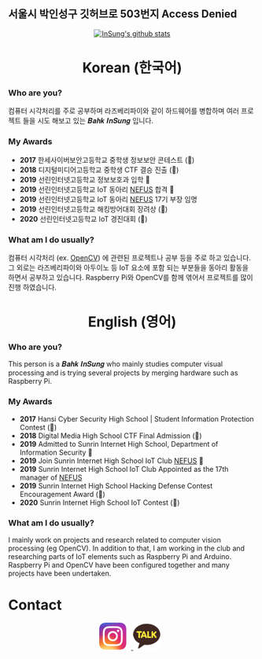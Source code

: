## 서울시 박인성구 깃허브로 503번지 Access Denied

<div align="center" style="text-align:center">

[![InSung's github stats](https://github-readme-stats.vercel.app/api?username=insung3511&hide=prs&count_private=true&show_icons=true&theme=dracula)](https://github.com/anuraghazra/github-readme-stats)

</div>

<div align="center" style="text-align:center">

# Korean (한국어)

</div>

### Who are you?
컴퓨터 시각처리를 주로 공부하며 라즈베리파이와 같이 하드웨어를 병합하며 여러 프로젝트 들을 시도 해보고 있는 𝑩𝒂𝒉𝒌 𝑰𝒏𝑺𝒖𝒏𝒈 입니다.

### My Awards
- __2017__ 한세사이버보안고등학교 중학생 정보보안 콘테스트 (🥉)
- __2018__ 디지털미디어고등학교 중학생 CTF 결승 진출 (🏅)
- __2019__ 선린인터넷고등학교 정보보호과 입학 🏫
- __2019__ 선린인터넷고등학교 IoT 동아리 <a href="nefus.kr">NEFUS</a> 합격 🍾
- __2019__ 선린인터넷고등학교 IoT 동아리 <a href="nefus.kr">NEFUS</a> 17기 부장 임명
- __2019__ 선린인터넷고등학교 해킹방어대회 장려상 (🏅)
- __2020__ 선린인터넷고등학교 IoT 경진대회 (🥈)

### What am I do usually?
컴퓨터 시각처리 (ex. <a href="://opencv.org">OpenCV</a>) 에 관련된 프로젝트나 공부 등을 주로 하고 있습니다. 그 외로는 라즈베리파이와 아두이노 등 IoT 요소에 포함 되는 부분들을 동아리 활동을 하면서 공부하고 있습니다. Raspberry Pi와 OpenCV를 함께 엮어서 프로젝트를 많이 진행 하였습니다. 
    
</div>

<div align="center" style="text-align:center">

# English (영어)

</div>

### Who are you?
This person is a 𝑩𝒂𝒉𝒌 𝑰𝒏𝑺𝒖𝒏𝒈 who mainly studies computer visual processing and is trying several projects by merging hardware such as Raspberry Pi.

### My Awards
- __2017__ Hansi Cyber Security High School | Student Information Protection Contest (🥉)
- __2018__ Digital Media High School CTF Final Admission (🏅)
- __2019__ Admitted to Sunrin Internet High School, Department of Information Security 🏫
- __2019__ Join Sunrin Internet High School IoT Club <a href="nefus.kr">NEFUS</a> 🍾
- __2019__ Sunrin Internet High School IoT Club Appointed as the 17th manager of <a href="nefus.kr">NEFUS</a>
- __2019__ Sunrin Internet High School Hacking Defense Contest Encouragement Award (🏅)
- __2020__ Sunrin Internet High School IoT Contest (🥈)

### What am I do usually?
I mainly work on projects and research related to computer vision processing (eg OpenCV). In addition to that, I am working in the club and researching parts of IoT elements such as Raspberry Pi and Arduino. Raspberry Pi and OpenCV have been configured together and many projects have been undertaken.

# Contact
<div align="center" style="text-align:center">
    <!--Instagram Here!-->
    <a href="https://www.instagram.com/theclockis___ticking/">
        <img src="./icons/instagram.webp" width=11% alt="Instagram Icon" style="padding-right: 10px"> 
    </a>
    <!-- KakaoTalk Here! -->
    <a href="https://open.kakao.com/o/sCEMGLSc">
        <img src="./icons/kakao-talk.png" width=11% alt="Kakao Talk Icon" style="padding-right: 10px">
    </a>
</div>